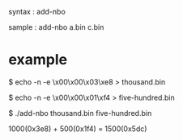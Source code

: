 syntax : add-nbo <file1> <file2>

sample : add-nbo a.bin c.bin


# example

$ echo -n -e \\x00\\x00\\x03\\xe8 > thousand.bin

$ echo -n -e \\x00\\x00\\x01\\xf4 > five-hundred.bin

$ ./add-nbo thousand.bin five-hundred.bin

1000(0x3e8) + 500(0x1f4) = 1500(0x5dc)

